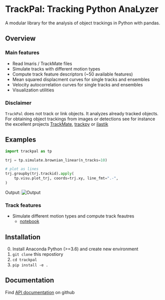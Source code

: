 # TrackPal: Tracking Python AnaLyzer

A modular library for the analysis of object trackings in Python with pandas.

## Overview
### Main features
* Read Imaris / TrackMate files
* Simulate tracks with different motion types
* Compute track feature descriptors (~50 available features)
* Mean squared displacment curves for single tracks and ensembles
* Velocity autocorrelation curves for single tracks and ensembles
* Visualization utilities

### Disclaimer
`TrackPal` does not track or link objects. It analyzes already tracked objects.
For obtaining object trackings from images or detections see for instance the
excellent projects [TrackMate](https://imagej.net/TrackMate),
[trackpy](http://soft-matter.github.io/trackpy) or [ilastik](ilastik.org)

## Examples
```python
import trackpal as tp

trj = tp.simulate.brownian_linear(n_tracks=10)

# plot as lines
trj.groupby(trj.trackid).apply(
    tp.visu.plot_trj, coords=trj.xy, line_fmt=".-",
)
```

Output:
![](https://git.ist.ac.at/csommer/trackpal/-/raw/master/doc/img/bl_tracks_01.png "Output")

### Track features

* Simulate different motion types and compute track feautres
    * [notebook](https://git.ist.ac.at/csommer/trackpal/-/blob/master/examples/01_track_features.ipynb)

## Installation

0. Install Anaconda Python (>=3.6) and create new environment
1. `git clone` this repostiory
2. `cd trackpal`
3. `pip install -e .`


## Documentation

Find [API documentation](https://trackpal.github.io/trackpal) on github

